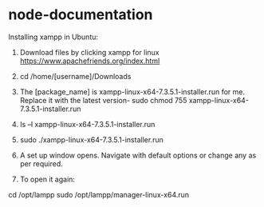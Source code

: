 # node-documentation

Installing xampp in Ubuntu:
1. Download files by clicking xampp for linux
https://www.apachefriends.org/index.html 

2. cd /home/[username]/Downloads

3. The [package_name] is xampp-linux-x64-7.3.5.1-installer.run for me. Replace it with the latest version-
sudo chmod 755 xampp-linux-x64-7.3.5.1-installer.run

4. ls –l xampp-linux-x64-7.3.5.1-installer.run

5. sudo ./xampp-linux-x64-7.3.5.1-installer.run

6. A set up window opens. Navigate with default options or change any as per required. 


7. To open it again:

cd /opt/lampp
sudo /opt/lampp/manager-linux-x64.run


